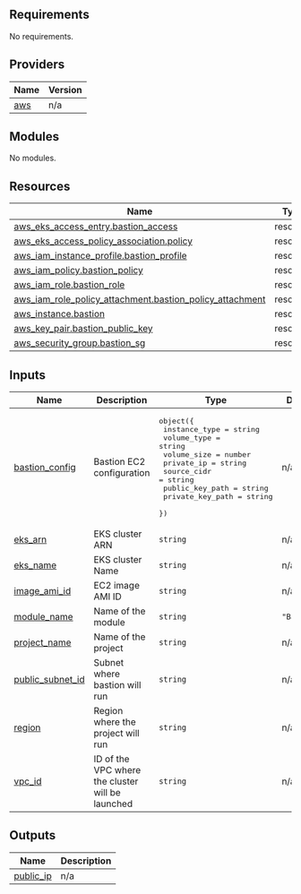 <!-- BEGIN_TF_DOCS -->
## Requirements

No requirements.

## Providers

| Name | Version |
|------|---------|
| <a name="provider_aws"></a> [aws](#provider\_aws) | n/a |

## Modules

No modules.

## Resources

| Name | Type |
|------|------|
| [aws_eks_access_entry.bastion_access](https://registry.terraform.io/providers/hashicorp/aws/latest/docs/resources/eks_access_entry) | resource |
| [aws_eks_access_policy_association.policy](https://registry.terraform.io/providers/hashicorp/aws/latest/docs/resources/eks_access_policy_association) | resource |
| [aws_iam_instance_profile.bastion_profile](https://registry.terraform.io/providers/hashicorp/aws/latest/docs/resources/iam_instance_profile) | resource |
| [aws_iam_policy.bastion_policy](https://registry.terraform.io/providers/hashicorp/aws/latest/docs/resources/iam_policy) | resource |
| [aws_iam_role.bastion_role](https://registry.terraform.io/providers/hashicorp/aws/latest/docs/resources/iam_role) | resource |
| [aws_iam_role_policy_attachment.bastion_policy_attachment](https://registry.terraform.io/providers/hashicorp/aws/latest/docs/resources/iam_role_policy_attachment) | resource |
| [aws_instance.bastion](https://registry.terraform.io/providers/hashicorp/aws/latest/docs/resources/instance) | resource |
| [aws_key_pair.bastion_public_key](https://registry.terraform.io/providers/hashicorp/aws/latest/docs/resources/key_pair) | resource |
| [aws_security_group.bastion_sg](https://registry.terraform.io/providers/hashicorp/aws/latest/docs/resources/security_group) | resource |

## Inputs

| Name | Description | Type | Default | Required |
|------|-------------|------|---------|:--------:|
| <a name="input_bastion_config"></a> [bastion\_config](#input\_bastion\_config) | Bastion EC2 configuration | <pre>object({<br>    instance_type    = string<br>    volume_type      = string<br>    volume_size      = number<br>    private_ip       = string<br>    source_cidr      = string<br>    public_key_path  = string<br>    private_key_path = string<br>  })</pre> | n/a | yes |
| <a name="input_eks_arn"></a> [eks\_arn](#input\_eks\_arn) | EKS cluster ARN | `string` | n/a | yes |
| <a name="input_eks_name"></a> [eks\_name](#input\_eks\_name) | EKS cluster Name | `string` | n/a | yes |
| <a name="input_image_ami_id"></a> [image\_ami\_id](#input\_image\_ami\_id) | EC2 image AMI ID | `string` | n/a | yes |
| <a name="input_module_name"></a> [module\_name](#input\_module\_name) | Name of the module | `string` | `"Bastion"` | no |
| <a name="input_project_name"></a> [project\_name](#input\_project\_name) | Name of the project | `string` | n/a | yes |
| <a name="input_public_subnet_id"></a> [public\_subnet\_id](#input\_public\_subnet\_id) | Subnet where bastion will run | `string` | n/a | yes |
| <a name="input_region"></a> [region](#input\_region) | Region where the project will run | `string` | n/a | yes |
| <a name="input_vpc_id"></a> [vpc\_id](#input\_vpc\_id) | ID of the VPC where the cluster will be launched | `string` | n/a | yes |

## Outputs

| Name | Description |
|------|-------------|
| <a name="output_public_ip"></a> [public\_ip](#output\_public\_ip) | n/a |
<!-- END_TF_DOCS -->
